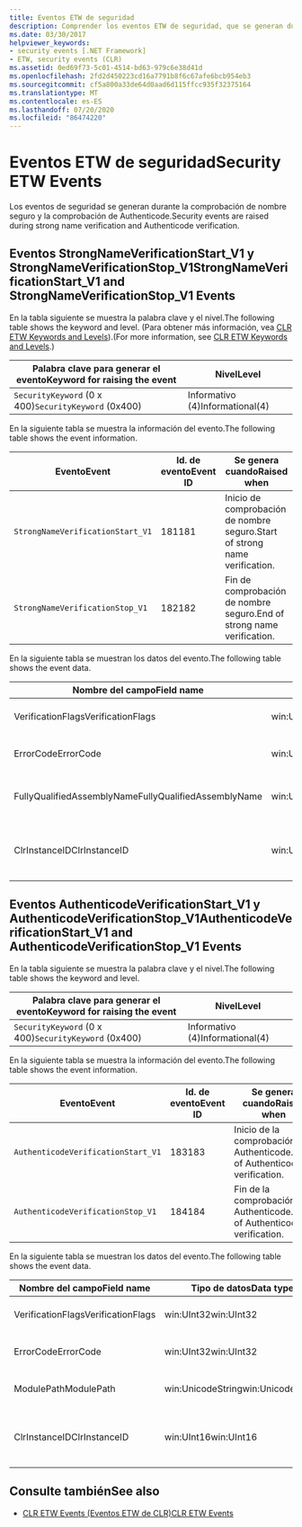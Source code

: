 ```yaml
---
title: Eventos ETW de seguridad
description: Comprender los eventos ETW de seguridad, que se generan durante la comprobación de nombre seguro y la comprobación de Authenticode en .NET.
ms.date: 03/30/2017
helpviewer_keywords:
- security events [.NET Framework]
- ETW, security events (CLR)
ms.assetid: 0ed69f73-5c01-4514-bd63-979c6e38d41d
ms.openlocfilehash: 2fd2d450223cd16a7791b8f6c67afe6bcb954eb3
ms.sourcegitcommit: cf5a800a33de64d0aad6d115ffcc935f32375164
ms.translationtype: MT
ms.contentlocale: es-ES
ms.lasthandoff: 07/20/2020
ms.locfileid: "86474220"
---
```

# <a name="security-etw-events"></a><span data-ttu-id="eb6fa-103">Eventos ETW de seguridad</span><span class="sxs-lookup"><span data-stu-id="eb6fa-103">Security ETW Events</span></span>

<span data-ttu-id="eb6fa-104">Los eventos de seguridad se generan durante la comprobación de nombre seguro y la comprobación de Authenticode.</span><span class="sxs-lookup"><span data-stu-id="eb6fa-104">Security events are raised during strong name verification and Authenticode verification.</span></span>  

## <a name="strongnameverificationstart_v1-and-strongnameverificationstop_v1-events"></a><span data-ttu-id="eb6fa-105">Eventos StrongNameVerificationStart_V1 y StrongNameVerificationStop_V1</span><span class="sxs-lookup"><span data-stu-id="eb6fa-105">StrongNameVerificationStart_V1 and StrongNameVerificationStop_V1 Events</span></span>  
 <span data-ttu-id="eb6fa-106">En la tabla siguiente se muestra la palabra clave y el nivel.</span><span class="sxs-lookup"><span data-stu-id="eb6fa-106">The following table shows the keyword and level.</span></span> <span data-ttu-id="eb6fa-107">(Para obtener más información, vea [CLR ETW Keywords and Levels](clr-etw-keywords-and-levels.md)).</span><span class="sxs-lookup"><span data-stu-id="eb6fa-107">(For more information, see [CLR ETW Keywords and Levels](clr-etw-keywords-and-levels.md).)</span></span>  
  
|<span data-ttu-id="eb6fa-108">Palabra clave para generar el evento</span><span class="sxs-lookup"><span data-stu-id="eb6fa-108">Keyword for raising the event</span></span>|<span data-ttu-id="eb6fa-109">Nivel</span><span class="sxs-lookup"><span data-stu-id="eb6fa-109">Level</span></span>|  
|-----------------------------------|-----------|  
|<span data-ttu-id="eb6fa-110">`SecurityKeyword` (0 x 400)</span><span class="sxs-lookup"><span data-stu-id="eb6fa-110">`SecurityKeyword` (0x400)</span></span>|<span data-ttu-id="eb6fa-111">Informativo (4)</span><span class="sxs-lookup"><span data-stu-id="eb6fa-111">Informational(4)</span></span>|  
  
 <span data-ttu-id="eb6fa-112">En la siguiente tabla se muestra la información del evento.</span><span class="sxs-lookup"><span data-stu-id="eb6fa-112">The following table shows the event information.</span></span>  
  
|<span data-ttu-id="eb6fa-113">Evento</span><span class="sxs-lookup"><span data-stu-id="eb6fa-113">Event</span></span>|<span data-ttu-id="eb6fa-114">Id. de evento</span><span class="sxs-lookup"><span data-stu-id="eb6fa-114">Event ID</span></span>|<span data-ttu-id="eb6fa-115">Se genera cuando</span><span class="sxs-lookup"><span data-stu-id="eb6fa-115">Raised when</span></span>|  
|-----------|--------------|-----------------|  
|`StrongNameVerificationStart_V1`|<span data-ttu-id="eb6fa-116">181</span><span class="sxs-lookup"><span data-stu-id="eb6fa-116">181</span></span>|<span data-ttu-id="eb6fa-117">Inicio de comprobación de nombre seguro.</span><span class="sxs-lookup"><span data-stu-id="eb6fa-117">Start of strong name verification.</span></span>|  
|`StrongNameVerificationStop_V1`|<span data-ttu-id="eb6fa-118">182</span><span class="sxs-lookup"><span data-stu-id="eb6fa-118">182</span></span>|<span data-ttu-id="eb6fa-119">Fin de comprobación de nombre seguro.</span><span class="sxs-lookup"><span data-stu-id="eb6fa-119">End of strong name verification.</span></span>|  
  
 <span data-ttu-id="eb6fa-120">En la siguiente tabla se muestran los datos del evento.</span><span class="sxs-lookup"><span data-stu-id="eb6fa-120">The following table shows the event data.</span></span>  
  
|<span data-ttu-id="eb6fa-121">Nombre del campo</span><span class="sxs-lookup"><span data-stu-id="eb6fa-121">Field name</span></span>|<span data-ttu-id="eb6fa-122">Tipo de datos</span><span class="sxs-lookup"><span data-stu-id="eb6fa-122">Data type</span></span>|<span data-ttu-id="eb6fa-123">Descripción</span><span class="sxs-lookup"><span data-stu-id="eb6fa-123">Description</span></span>|  
|----------------|---------------|-----------------|  
|<span data-ttu-id="eb6fa-124">VerificationFlags</span><span class="sxs-lookup"><span data-stu-id="eb6fa-124">VerificationFlags</span></span>|<span data-ttu-id="eb6fa-125">win:UInt32</span><span class="sxs-lookup"><span data-stu-id="eb6fa-125">win:UInt32</span></span>|<span data-ttu-id="eb6fa-126">Marcas de verificación.</span><span class="sxs-lookup"><span data-stu-id="eb6fa-126">The verification flags.</span></span>|  
|<span data-ttu-id="eb6fa-127">ErrorCode</span><span class="sxs-lookup"><span data-stu-id="eb6fa-127">ErrorCode</span></span>|<span data-ttu-id="eb6fa-128">win:UInt32</span><span class="sxs-lookup"><span data-stu-id="eb6fa-128">win:UInt32</span></span>|<span data-ttu-id="eb6fa-129">Código de error HResult.</span><span class="sxs-lookup"><span data-stu-id="eb6fa-129">The HResult error code.</span></span>|  
|<span data-ttu-id="eb6fa-130">FullyQualifiedAssemblyName</span><span class="sxs-lookup"><span data-stu-id="eb6fa-130">FullyQualifiedAssemblyName</span></span>|<span data-ttu-id="eb6fa-131">win:UnicodeString</span><span class="sxs-lookup"><span data-stu-id="eb6fa-131">win:UnicodeString</span></span>|<span data-ttu-id="eb6fa-132">Nombre completo del ensamblado.</span><span class="sxs-lookup"><span data-stu-id="eb6fa-132">The fully qualified assembly name.</span></span>|  
|<span data-ttu-id="eb6fa-133">ClrInstanceID</span><span class="sxs-lookup"><span data-stu-id="eb6fa-133">ClrInstanceID</span></span>|<span data-ttu-id="eb6fa-134">win:UInt16</span><span class="sxs-lookup"><span data-stu-id="eb6fa-134">win:UInt16</span></span>|<span data-ttu-id="eb6fa-135">Identificador único para la instancia de CLR o CoreCLR.</span><span class="sxs-lookup"><span data-stu-id="eb6fa-135">Unique ID for the instance of CLR or CoreCLR.</span></span>|  

## <a name="authenticodeverificationstart_v1-and-authenticodeverificationstop_v1-events"></a><span data-ttu-id="eb6fa-136">Eventos AuthenticodeVerificationStart_V1 y AuthenticodeVerificationStop_V1</span><span class="sxs-lookup"><span data-stu-id="eb6fa-136">AuthenticodeVerificationStart_V1 and AuthenticodeVerificationStop_V1 Events</span></span>  
 <span data-ttu-id="eb6fa-137">En la tabla siguiente se muestra la palabra clave y el nivel.</span><span class="sxs-lookup"><span data-stu-id="eb6fa-137">The following table shows the keyword and level.</span></span>  
  
|<span data-ttu-id="eb6fa-138">Palabra clave para generar el evento</span><span class="sxs-lookup"><span data-stu-id="eb6fa-138">Keyword for raising the event</span></span>|<span data-ttu-id="eb6fa-139">Nivel</span><span class="sxs-lookup"><span data-stu-id="eb6fa-139">Level</span></span>|  
|-----------------------------------|-----------|  
|<span data-ttu-id="eb6fa-140">`SecurityKeyword` (0 x 400)</span><span class="sxs-lookup"><span data-stu-id="eb6fa-140">`SecurityKeyword` (0x400)</span></span>|<span data-ttu-id="eb6fa-141">Informativo (4)</span><span class="sxs-lookup"><span data-stu-id="eb6fa-141">Informational(4)</span></span>|  
  
 <span data-ttu-id="eb6fa-142">En la siguiente tabla se muestra la información del evento.</span><span class="sxs-lookup"><span data-stu-id="eb6fa-142">The following table shows the event information.</span></span>  
  
|<span data-ttu-id="eb6fa-143">Evento</span><span class="sxs-lookup"><span data-stu-id="eb6fa-143">Event</span></span>|<span data-ttu-id="eb6fa-144">Id. de evento</span><span class="sxs-lookup"><span data-stu-id="eb6fa-144">Event ID</span></span>|<span data-ttu-id="eb6fa-145">Se genera cuando</span><span class="sxs-lookup"><span data-stu-id="eb6fa-145">Raised when</span></span>|  
|-----------|--------------|-----------------|  
|`AuthenticodeVerificationStart_V1`|<span data-ttu-id="eb6fa-146">183</span><span class="sxs-lookup"><span data-stu-id="eb6fa-146">183</span></span>|<span data-ttu-id="eb6fa-147">Inicio de la comprobación de Authenticode.</span><span class="sxs-lookup"><span data-stu-id="eb6fa-147">Start of Authenticode verification.</span></span>|  
|`AuthenticodeVerificationStop_V1`|<span data-ttu-id="eb6fa-148">184</span><span class="sxs-lookup"><span data-stu-id="eb6fa-148">184</span></span>|<span data-ttu-id="eb6fa-149">Fin de la comprobación de Authenticode.</span><span class="sxs-lookup"><span data-stu-id="eb6fa-149">End of Authenticode verification.</span></span>|  
  
 <span data-ttu-id="eb6fa-150">En la siguiente tabla se muestran los datos del evento.</span><span class="sxs-lookup"><span data-stu-id="eb6fa-150">The following table shows the event data.</span></span>  
  
|<span data-ttu-id="eb6fa-151">Nombre del campo</span><span class="sxs-lookup"><span data-stu-id="eb6fa-151">Field name</span></span>|<span data-ttu-id="eb6fa-152">Tipo de datos</span><span class="sxs-lookup"><span data-stu-id="eb6fa-152">Data type</span></span>|<span data-ttu-id="eb6fa-153">Descripción</span><span class="sxs-lookup"><span data-stu-id="eb6fa-153">Description</span></span>|  
|----------------|---------------|-----------------|  
|<span data-ttu-id="eb6fa-154">VerificationFlags</span><span class="sxs-lookup"><span data-stu-id="eb6fa-154">VerificationFlags</span></span>|<span data-ttu-id="eb6fa-155">win:UInt32</span><span class="sxs-lookup"><span data-stu-id="eb6fa-155">win:UInt32</span></span>|<span data-ttu-id="eb6fa-156">Marcas de verificación.</span><span class="sxs-lookup"><span data-stu-id="eb6fa-156">The verification flags.</span></span>|  
|<span data-ttu-id="eb6fa-157">ErrorCode</span><span class="sxs-lookup"><span data-stu-id="eb6fa-157">ErrorCode</span></span>|<span data-ttu-id="eb6fa-158">win:UInt32</span><span class="sxs-lookup"><span data-stu-id="eb6fa-158">win:UInt32</span></span>|<span data-ttu-id="eb6fa-159">Código de error HResult.</span><span class="sxs-lookup"><span data-stu-id="eb6fa-159">The HResult error code.</span></span>|  
|<span data-ttu-id="eb6fa-160">ModulePath</span><span class="sxs-lookup"><span data-stu-id="eb6fa-160">ModulePath</span></span>|<span data-ttu-id="eb6fa-161">win:UnicodeString</span><span class="sxs-lookup"><span data-stu-id="eb6fa-161">win:UnicodeString</span></span>|<span data-ttu-id="eb6fa-162">Ruta de acceso del módulo.</span><span class="sxs-lookup"><span data-stu-id="eb6fa-162">The module path.</span></span>|  
|<span data-ttu-id="eb6fa-163">ClrInstanceID</span><span class="sxs-lookup"><span data-stu-id="eb6fa-163">ClrInstanceID</span></span>|<span data-ttu-id="eb6fa-164">win:UInt16</span><span class="sxs-lookup"><span data-stu-id="eb6fa-164">win:UInt16</span></span>|<span data-ttu-id="eb6fa-165">Identificador único para la instancia de CLR o CoreCLR.</span><span class="sxs-lookup"><span data-stu-id="eb6fa-165">Unique ID for the instance of CLR or CoreCLR.</span></span>|  
  
## <a name="see-also"></a><span data-ttu-id="eb6fa-166">Consulte también</span><span class="sxs-lookup"><span data-stu-id="eb6fa-166">See also</span></span>

- [<span data-ttu-id="eb6fa-167">CLR ETW Events (Eventos ETW de CLR)</span><span class="sxs-lookup"><span data-stu-id="eb6fa-167">CLR ETW Events</span></span>](clr-etw-events.md)
